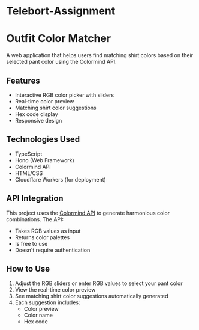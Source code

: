 # Telebort-Assignment
# Outfit Color Matcher

A web application that helps users find matching shirt colors based on their selected pant color using the Colormind API.

## Features

- Interactive RGB color picker with sliders
- Real-time color preview
- Matching shirt color suggestions
- Hex code display
- Responsive design

## Technologies Used

- TypeScript
- Hono (Web Framework)
- Colormind API
- HTML/CSS
- Cloudflare Workers (for deployment)

## API Integration

This project uses the [Colormind API](http://colormind.io/api/) to generate harmonious color combinations. The API:
- Takes RGB values as input
- Returns color palettes
- Is free to use
- Doesn't require authentication

## How to Use

1. Adjust the RGB sliders or enter RGB values to select your pant color
2. View the real-time color preview
3. See matching shirt color suggestions automatically generated
4. Each suggestion includes:
   - Color preview
   - Color name
   - Hex code
